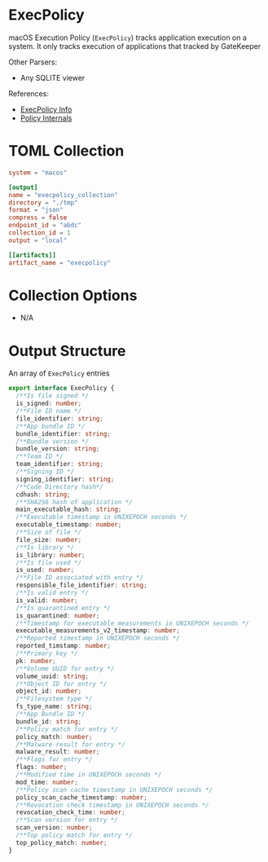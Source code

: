 # ExecPolicy

macOS Execution Policy (`ExecPolicy`) tracks application execution on a system.
It only tracks execution of applications that tracked by GateKeeper

Other Parsers:

- Any SQLITE viewer

References:

- [ExecPolicy Info](https://eclecticlight.co/2023/03/13/ventura-has-changed-app-quarantine-with-a-new-xattr/)
- [Policy Internals](https://knight.sc/reverse%20engineering/2019/02/20/syspolicyd-internals.html)

# TOML Collection

```toml
system = "macos"

[output]
name = "execpolicy_collection"
directory = "./tmp"
format = "json"
compress = false
endpoint_id = "abdc"
collection_id = 1
output = "local"

[[artifacts]]
artifact_name = "execpolicy"
```

# Collection Options

- N/A

# Output Structure

An array of `ExecPolicy` entries

```typescript
export interface ExecPolicy {
  /**Is file signed */
  is_signed: number;
  /**File ID name */
  file_identifier: string;
  /**App bundle ID */
  bundle_identifier: string;
  /**Bundle version */
  bundle_version: string;
  /**Team ID */
  team_identifier: string;
  /**Signing ID */
  signing_identifier: string;
  /**Code Directory hash*/
  cdhash: string;
  /**SHA256 hash of application */
  main_executable_hash: string;
  /**Executable timestamp in UNIXEPOCH seconds */
  executable_timestamp: number;
  /**Size of file */
  file_size: number;
  /**Is library */
  is_library: number;
  /**Is file used */
  is_used: number;
  /**File ID associated with entry */
  responsible_file_identifier: string;
  /**Is valid entry */
  is_valid: number;
  /**Is quarantined entry */
  is_quarantined: number;
  /**Timestamp for executable measurements in UNIXEPOCH seconds */
  executable_measurements_v2_timestamp: number;
  /**Reported timestamp in UNIXEPOCH seconds */
  reported_timstamp: number;
  /**Primary key */
  pk: number;
  /**Volume UUID for entry */
  volume_uuid: string;
  /**Object ID for entry */
  object_id: number;
  /**Filesystem type */
  fs_type_name: string;
  /**App Bundle ID */
  bundle_id: string;
  /**Policy match for entry */
  policy_match: number;
  /**Malware result for entry */
  malware_result: number;
  /**Flags for entry */
  flags: number;
  /**Modified time in UNIXEPOCH seconds */
  mod_time: number;
  /**Policy scan cache timestamp in UNIXEPOCH seconds */
  policy_scan_cache_timestamp: number;
  /**Revocation check timestamp in UNIXEPOCH seconds */
  revocation_check_time: number;
  /**Scan version for entry */
  scan_version: number;
  /**Top policy match for entry */
  top_policy_match: number;
}
```
